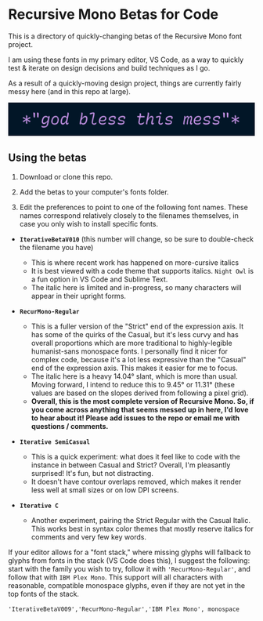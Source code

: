 # Recursive Mono Betas for Code

This is a directory of quickly-changing betas of the Recursive Mono font project.

I am using these fonts in my primary editor, VS Code, as a way to quickly test & iterate on design decisions and build techniques as I go.

As a result of a quickly-moving design project, things are currently fairly messy here (and in this repo at large).

![god bless this mess](mess.png)

## Using the betas

1. Download or clone this repo.
   
2. Add the betas to your computer's fonts folder.
   
3. Edit the preferences to point to one of the following font names. These names correspond relatively closely to the filenames themselves, in case you only wish to install specific fonts.

  - **`IterativeBetaV010`** (this number will change, so be sure to double-check the filename you have)
    - This is where recent work has happened on more-cursive italics
    - It is best viewed with a code theme that supports italics. `Night Owl` is a fun option in VS Code and Sublime Text.
    - The italic here is limited and in-progress, so many characters will appear in their upright forms.

  - **`RecurMono-Regular`**
    - This is a fuller version of the "Strict" end of the expression axis. It has some of the quirks of the Casual, but it's less curvy and has overall proportions which are more traditional to highly-legible humanist-sans monospace fonts. I personally find it nicer for complex code, because it's a lot less expressive than the "Casual" end of the expression axis. This makes it easier for me to focus.
    - The italic here is a heavy 14.04° slant, which is more than usual. Moving forward, I intend to reduce this to 9.45° or 11.31° (these values are based on the slopes derived from following a pixel grid).
    - **Overall, this is the most complete version of Recursive Mono. So, if you come across anything that seems messed up in here, I'd love to hear about it! Please add issues to the repo or email me with questions / comments.**

  - **`Iterative SemiCasual`**
    - This is a quick experiment: what does it feel like to code with the instance in between Casual and Strict? Overall, I'm pleasantly surprised! It's fun, but not distracting.
    - It doesn't have contour overlaps removed, which makes it render less well at small sizes or on low DPI screens.

  - **`Iterative C`**
    - Another experiment, pairing the Strict Regular with the Casual Italic. This works best in syntax color themes that mostly reserve italics for comments and very few key words.

If your editor allows for a "font stack," where missing glyphs will fallback to glyphs from fonts in the stack (VS Code does this), I suggest the following: start with the family you wish to try, follow it with `'RecurMono-Regular'`, and follow that with `IBM Plex Mono`. This support will all characters with reasonable, compatible monospace glyphs, even if they are not yet in the top fonts of the stack.

```
'IterativeBetaV009','RecurMono-Regular','IBM Plex Mono', monospace
```


